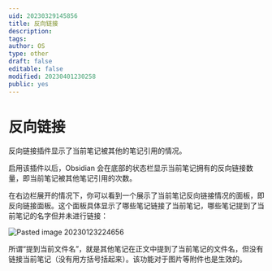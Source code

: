 ```yaml
---
uid: 20230329145856
title: 反向链接
description: 
tags: 
author: OS
type: other
draft: false
editable: false
modified: 20230401230258
public: yes
---
```


# 反向链接

反向链接插件显示了当前笔记被其他的笔记引用的情况。

启用该插件以后，Obsidian 会在底部的状态栏显示当前笔记拥有的反向链接数量，即当前笔记被其他笔记引用的次数。

在右边栏展开的情况下，你可以看到一个展示了当前笔记反向链接情况的面板，即反向链接面板。这个面板具体显示了哪些笔记链接了当前笔记，哪些笔记提到了当前笔记的名字但并未进行链接：

![Pasted image 20230123224656](https://cdn.pkmer.cn/images/1ff500c259178df08a3548b123cb71fd_MD5.png)

所谓“提到当前文件名”，就是其他笔记在正文中提到了当前笔记的文件名，但没有链接当前笔记（没有用方括号括起来）。该功能对于图片等附件也是生效的。